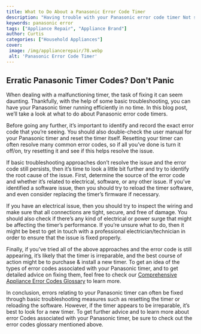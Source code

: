 ```yaml
---
title: What to Do About a Panasonic Error Code Timer
description: "Having trouble with your Panasonic error code timer Not sure what to do Check out this blog post for tips on how to to troubleshoot and fix this common problem"
keywords: panasonic error
tags: ["Appliance Repair", "Appliance Brand"]
author: Curtis
categories: ["Household Appliances"]
cover: 
 image: /img/appliancerepair/78.webp
 alt: 'Panasonic Error Code Timer'
---
```

## Erratic Panasonic Timer Codes? Don't Panic
When dealing with a malfunctioning timer, the task of fixing it can seem daunting. Thankfully, with the help of some basic troubleshooting, you can have your Panasonic timer running efficiently in no time. In this blog post, we’ll take a look at what to do about Panasonic error code timers.

Before going any further, it’s important to identify and record the exact error code that you’re seeing. You should also double-check the user manual for your Panasonic timer and reset the timer itself. Resetting your timer can often resolve many common error codes, so if all you’ve done is turn it off/on, try resetting it and see if this helps resolve the issue.

If basic troubleshooting approaches don’t resolve the issue and the error code still persists, then it’s time to look a little bit further and try to identify the root cause of the issue. First, determine the source of the error code and whether it’s related to electrical, software, or any other issue. If you’ve identified a software issue, then you should try to reload the timer software, and even consider replacing the timer’s firmware if necessary.

If you have an electrical issue, then you should try to inspect the wiring and make sure that all connections are tight, secure, and free of damage. You should also check if there’s any kind of electrical or power surge that might be affecting the timer’s performance. If you’re unsure what to do, then it might be best to get in touch with a professional electrician/technician in order to ensure that the issue is fixed properly.

Finally, if you’ve tried all of the above approaches and the error code is still appearing, it’s likely that the timer is irreparable, and the best course of action might be to purchase & install a new timer. To get an idea of the types of error codes associated with your Panasonic timer, and to get detailed advice on fixing them, feel free to check our [Comprehensive Appliance Error Codes Glossary](./error-codes/ ) to learn more. 

In conclusion, errors relating to your Panasonic timer can often be fixed through basic troubleshooting measures such as resetting the timer or reloading the software. However, if the timer appears to be irreparable, it’s best to look for a new timer. To get further advice and to learn more about error Codes associated with your Panasonic timer, be sure to check out the error codes glossary mentioned above.
